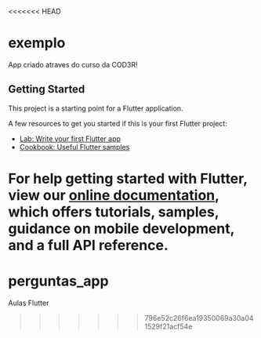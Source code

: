 <<<<<<< HEAD
# exemplo

App criado atraves do curso da COD3R!

## Getting Started

This project is a starting point for a Flutter application.

A few resources to get you started if this is your first Flutter project:

- [Lab: Write your first Flutter app](https://flutter.dev/docs/get-started/codelab)
- [Cookbook: Useful Flutter samples](https://flutter.dev/docs/cookbook)

For help getting started with Flutter, view our
[online documentation](https://flutter.dev/docs), which offers tutorials,
samples, guidance on mobile development, and a full API reference.
=======
# perguntas_app
Aulas Flutter
>>>>>>> 796e52c26f6ea19350069a30a041529f21acf54e
